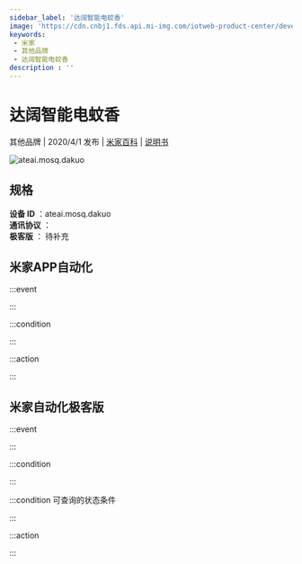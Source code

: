 ```yaml
---
sidebar_label: '达阔智能电蚊香'
image: 'https://cdn.cnbj1.fds.api.mi-img.com/iotweb-product-center/developer_1592880130318aO7csYwj.png?GalaxyAccessKeyId=AKVGLQWBOVIRQ3XLEW&Expires=9223372036854775807&Signature=9RD95g/Z5ua585JoJHZTL+e245g='
keywords: 
 - 米家
 - 其他品牌
 - 达阔智能电蚊香
description : ''
---
```

# 达阔智能电蚊香

其他品牌 | 2020/4/1 发布 | [米家百科](https://home.mi.com/webapp/content/baike/product/index.html?model=ateai.mosq.dakuo) | [说明书](https://home.mi.com/views/introduction.html?model=ateai.mosq.dakuo&region=cn)

![ateai.mosq.dakuo](https://cdn.cnbj1.fds.api.mi-img.com/iotweb-product-center/developer_1592880130318aO7csYwj.png?GalaxyAccessKeyId=AKVGLQWBOVIRQ3XLEW&Expires=9223372036854775807&Signature=9RD95g/Z5ua585JoJHZTL+e245g=)

## 规格  
> 
**设备 ID** ：ateai.mosq.dakuo  
**通讯协议** ：  
**极客版**  ： 待补充 


## 米家APP自动化  

:::event  

:::

:::condition  

:::

:::action   

:::

## 米家自动化极客版  

:::event  

:::

:::condition  

:::

:::condition 可查询的状态条件  

:::

:::action  

:::

        
